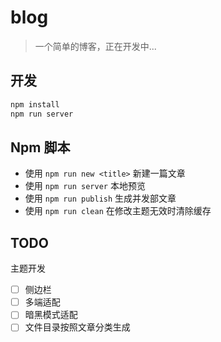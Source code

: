 # blog

> 一个简单的博客，正在开发中...


## 开发

```bash
npm install
npm run server
```

## Npm 脚本

-   使用 `npm run new <title>` 新建一篇文章
-   使用 `npm run server` 本地预览
-   使用 `npm run publish` 生成并发部文章
-   使用 `npm run clean` 在修改主题无效时清除缓存

## TODO

主题开发

- [ ] 侧边栏
- [ ] 多端适配
- [ ] 暗黑模式适配
- [ ] 文件目录按照文章分类生成